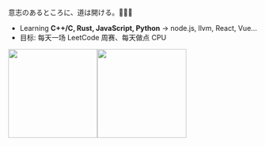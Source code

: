 
意志のあるところに、道は開ける。🍭🍭🍭
- Learning **C++/C, Rust, JavaScript, Python** -> node.js, llvm, React, Vue... 
- 目标: 每天一场 LeetCode 周赛、每天做点 CPU 

<img src="https://github-readme-stats.vercel.app/api?username=haohua-li&count_private=true" height="180" /><img src="https://github-readme-stats.vercel.app/api/top-langs/?username=haohua-li&langs_count=8&hide=html,css&layout=compact" height="180" /></a>
